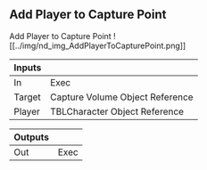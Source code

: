 ## Add Player to Capture Point
Add Player to Capture Point
![[../img/nd_img_AddPlayerToCapturePoint.png]]

|Inputs||
|--|--|
| In | Exec |
| Target | Capture Volume Object Reference |
| Player | TBLCharacter Object Reference |

|Outputs||
|--|--|
| Out | Exec |
